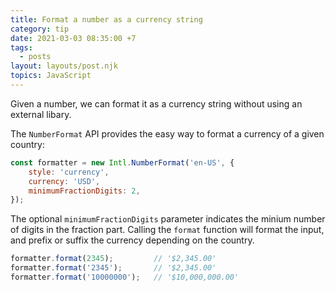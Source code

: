 ```yaml
---
title: Format a number as a currency string
category: tip
date: 2021-03-03 08:35:00 +7
tags:
  - posts
layout: layouts/post.njk
topics: JavaScript
---
```


Given a number, we can format it as a currency string without using an external libary.

The `NumberFormat` API provides the easy way to format a currency of a given country:

```js
const formatter = new Intl.NumberFormat('en-US', {
    style: 'currency',
    currency: 'USD',
    minimumFractionDigits: 2,
});
```

The optional `minimumFractionDigits` parameter indicates the minium number of digits in the fraction part. Calling the `format` function will format the input, and prefix or suffix the currency depending on the country.

```js
formatter.format(2345);         // '$2,345.00'
formatter.format('2345');       // '$2,345.00'
formatter.format('10000000');   // '$10,000,000.00'
```